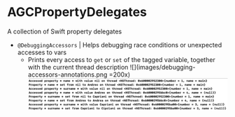 # AGCPropertyDelegates
A collection of Swift property delegates

- `@DebuggingAccessors` | Helps debugging race conditions or unexpected accesses to vars
  -  Prints every access to `get` or `set` of the tagged variable, together with the current thread description
  ![](images/debugging-accessors-annotations.png =200x)
  ![](images/debugging-accessors-logs.png)
  
